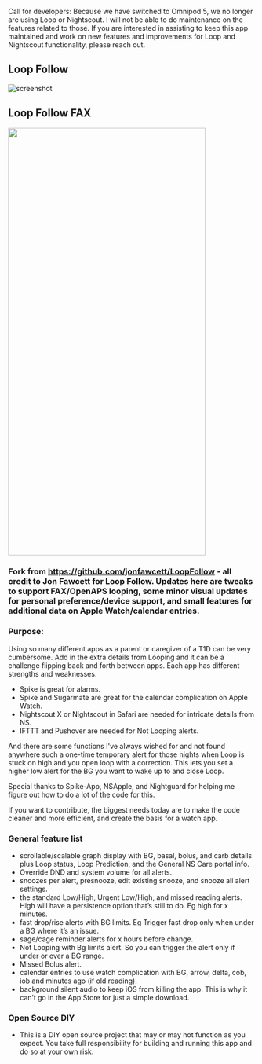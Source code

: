Call for developers: Because we have switched to Omnipod 5, we no longer are using Loop or Nightscout. I will not be able to do maintenance on the features related to those. If you are interested in assisting to keep this app maintained and work on new features and improvements for Loop and Nightscout functionality, please reach out.

## Loop Follow 
![screenshot](https://user-images.githubusercontent.com/38429455/93782187-436e8880-fbf8-11ea-8709-e2afba692132.png)
## Loop Follow FAX
<img src="https://user-images.githubusercontent.com/659845/195993495-aa944d32-4129-4a80-8b5b-6fb3bb6e1171.PNG" width="402" height="870">


### Fork from https://github.com/jonfawcett/LoopFollow - all credit to Jon Fawcett for Loop Follow. Updates here are tweaks to support FAX/OpenAPS looping, some minor visual updates for personal preference/device support, and small features for additional data on Apple Watch/calendar entries.

### Purpose:

Using so many different apps as a parent or caregiver of a T1D can be very cumbersome. Add in the extra details from Looping
and it can be a challenge flipping back and forth between apps. Each app has different strengths and weaknesses.
- Spike is great for alarms. 
- Spike and Sugarmate are great for the calendar complication on Apple Watch. 
- Nightscout X or Nightscout in Safari are needed for intricate details from NS.
- IFTTT and Pushover are  needed for Not Looping alerts.

And there are some functions I've always wished for and not found anywhere such a one-time temporary alert
for those nights when Loop is stuck on high and you open loop with a correction. This lets you set a higher
low alert for the BG you want to wake up to and close Loop.

Special thanks to Spike-App, NSApple, and Nightguard for helping me figure out how to do a lot of the code for this.

If you want to contribute, the biggest needs today are to make the code cleaner and more efficient, and create the basis for a watch app.

### General feature list
- scrollable/scalable graph display with BG, basal, bolus, and carb details plus Loop status, Loop Prediction, and the General NS Care portal info.
- Override DND and system volume for all alerts.
- snoozes per alert, presnooze, edit existing snooze, and snooze all alert settings.
- the standard Low/High, Urgent Low/High, and missed reading alerts. High will have a persistence option that’s still to do. Eg high for x minutes.
- fast drop/rise alerts with BG limits. Eg Trigger fast drop only when under a BG where it’s an issue.
- sage/cage reminder alerts for x hours before change.
- Not Looping with Bg limits alert. So you can trigger the alert only if under or over a BG range.
- Missed Bolus alert.
- calendar entries to use watch complication with BG, arrow, delta, cob, iob and minutes ago (if old reading).
- background silent audio to keep iOS from killing the app. This is why it can’t go in the App Store for just a simple download.

### Open Source DIY
- This is a DIY open source project that may or may not function as you expect. You take full responsibility for building and running this app and do so at your own risk.

